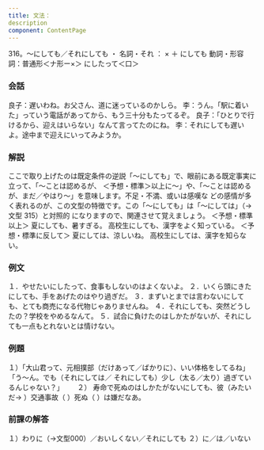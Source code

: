 ```yaml
---
title: 文法：
description
component: ContentPage
---
```



316。～にしても／それにしても ・
名詞・それ ： × ＋ にしても
動詞・形容詞：普通形＜ナ形ー×＞ にしたって＜口＞
### 会話
良子：遅いわね。お父さん、道に迷っているのかしら。
李：うん。「駅に着いた」っていう電話があってから、もう三十分もたってるぞ。 良子：「ひとりで行けるから、迎えはいらない」なんて言ってたのにね。
李：それにしても遅いよ。途中まで迎えにいってみようか。
### 解説
ここで取り上げたのは既定条件の逆説「～にしても」で、眼前にある既定事実に立って、「～ことは認めるが、
＜予想・標準＞以上に～」や、「～ことは認めるが、まだ／やはり～」を意味します。不足・不満、或いは感嘆な どの感情が多く表れるのが、この文型の特徴です。この「～にしても」は「～にしては」（→文型 315）と対照的 になりますので、関連させて覚えましょう。
＜予想・標準以上＞ 夏にしても、暑すぎる。 高校生にしても、漢字をよく知っている。
＜予想・標準に反して＞ 夏にしては、涼しいね。 高校生にしては、漢字を知らない。
### 例文
１．やせたいにしたって、食事もしないのはよくないよ。
２．いくら頭にきたにしても、手をあげたのはやり過ぎだ。
３．まずいとまでは言わないにしても、とても商売になる代物じゃありませんね。
４．それにしても、突然どうしたの？学校をやめるなんて。
５．試合に負けたのはしかたがないが、それにしても一点もとれないとは情けない。
### 例題
１）「大山君って、元相撲部（だけあって／ばかりに）、いい体格をしてるね」「う～ん。でも（それにしては／
それにしても）少し（太る／太り）過ぎているんじゃない？」      
２） 寿命で死ぬのはしかたがないにしても、彼（みたいだ→ ）交通事故（ ）死ぬ（ ）は嫌だなあ。
### 前課の解答
１）わりに（→文型000）／おいしくない／それにしても
２）に／は／いない
